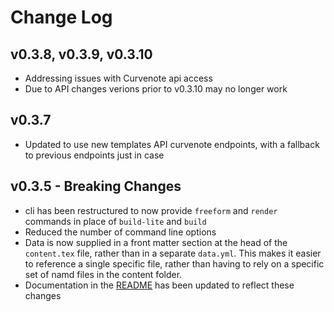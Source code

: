 # Change Log

## v0.3.8, v0.3.9, v0.3.10

- Addressing issues with Curvenote api access
- Due to API changes verions prior to v0.3.10 may no longer work

## v0.3.7

- Updated to use new templates API curvenote endpoints, with a fallback to previous endpoints just in case

## v0.3.5 - Breaking Changes

- cli has been restructured to now provide `freeform` and `render` commands in place of `build-lite` and `build`
- Reduced the number of command line options
- Data is now supplied in a front matter section at the head of the `content.tex` file, rather than in a separate `data.yml`. This makes it easier to reference a single specific file, rather than having to rely on a specific set of namd files in the content folder.
- Documentation in the [README](README.md) has been updated to reflect these changes
